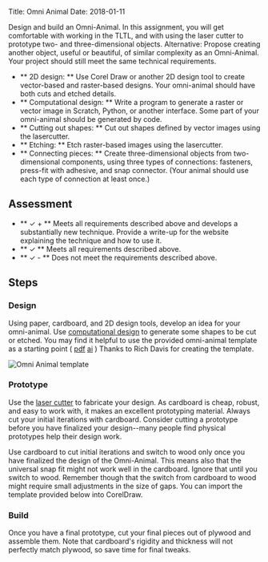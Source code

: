 Title: Omni Animal
Date: 2018-01-11

Design and build an Omni-Animal. In this assignment, you will get comfortable with working in the TLTL, and with using the laser cutter to prototype two- and three-dimensional objects. Alternative: Propose creating another object, 
useful or beautiful, of similar complexity as an Omni-Animal. Your project should still meet the same technical requirements. 

- ** 2D design: ** Use Corel Draw or another 2D design tool to create vector-based and raster-based designs. Your omni-animal should have both cuts and etched details.
- ** Computational design: ** Write a program to generate a raster or vector image in Scratch, Python, or another interface. Some part of your omni-animal should be generated by code. 
- ** Cutting out shapes: ** Cut out shapes defined by vector images using the lasercutter. 
- ** Etching: ** Etch raster-based images using the lasercutter. 
- ** Connecting pieces: ** Create three-dimensional objects from two-dimensional components, using three types of connections: fasteners, press-fit with adhesive, and snap connector. (Your animal should use each type of connection at least once.)

## Assessment

- ** &#10003; + ** Meets all requirements described above and develops a substantially new technique. Provide a write-up for the website explaining the technique and how to use it. 
- ** &#10003; ** Meets all requirements described above.
- ** &#10003; - ** Does not meet the requirements described above.

## Steps

### Design
Using paper, cardboard, and 2D design tools, develop an idea for your omni-animal. Use <a class="module" href="{filename}/modules/scratch.md">computational design</a> to generate some shapes to be cut or etched. You may find it helpful to use the provided omni-animal template as a starting point (
    [pdf]({filename}/resources/omni_animal_template_3mm.pdf)
    [ai]({filename}/resources/omni_animal_template_3mm.ai)
) Thanks to Rich Davis for creating the template.

![Omni Animal template]({filename}/images/omni_animal.jpg)

### Prototype
Use the <a class="module" href="{filename}/modules/lasercutter.md">laser cutter</a> to fabricate your design. 
As cardboard is cheap, robust, and easy to work with, it makes an excellent prototyping material. Always cut your initial iterations with cardboard. Consider cutting a prototype before you have finalized your design--many people find 
physical prototypes help their design work. 

Use cardboard to cut initial iterations and switch to wood only once you have finalized the design of the Omni-Animal. This means also that the universal snap fit might not work well in the cardboard. Ignore that until you switch to wood. Remember though that the switch from cardboard to wood might require small adjustments in the size of gaps. You can import the template provided below into CorelDraw.

### Build
Once you have a final prototype, cut your final pieces out of plywood and assemble them. Note that cardboard's rigidity and thickness will not perfectly match plywood, so save time for final tweaks.
